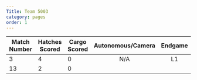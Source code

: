 ```yaml
---
Title: Team 5003
category: pages
order: 1
---
```

Match Number|Hatches Scored|Cargo Scored|Autonomous/Camera|Endgame |Notable Features|
------------|--------------|------------|:---------------:|:------:|----------------|
3           |4             |0           |N/A              |L1      |                |
13          |2             |0           |                 |        |